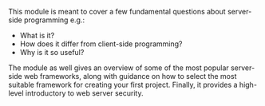 This module is meant to cover a few fundamental questions about server-side programming e.g.:
- What is it?
- How does it differ from client-side programming?
- Why is it so useful?

The module as well gives an overview of some of the most popular server-side web frameworks, along with guidance on how to select the most suitable framework for creating your first project. Finally, it provides a high-level introductory to web server security.
